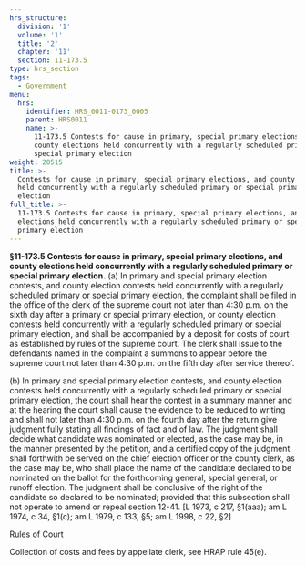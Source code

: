 ```yaml
---
hrs_structure:
  division: '1'
  volume: '1'
  title: '2'
  chapter: '11'
  section: 11-173.5
type: hrs_section
tags:
  - Government
menu:
  hrs:
    identifier: HRS_0011-0173_0005
    parent: HRS0011
    name: >-
      11-173.5 Contests for cause in primary, special primary elections, and
      county elections held concurrently with a regularly scheduled primary or
      special primary election
weight: 20515
title: >-
  Contests for cause in primary, special primary elections, and county elections
  held concurrently with a regularly scheduled primary or special primary
  election
full_title: >-
  11-173.5 Contests for cause in primary, special primary elections, and county
  elections held concurrently with a regularly scheduled primary or special
  primary election
---
```

**§11-173.5 Contests for cause in primary, special primary elections, and county elections held concurrently with a regularly scheduled primary or special primary election.** (a) In primary and special primary election contests, and county election contests held concurrently with a regularly scheduled primary or special primary election, the complaint shall be filed in the office of the clerk of the supreme court not later than 4:30 p.m. on the sixth day after a primary or special primary election, or county election contests held concurrently with a regularly scheduled primary or special primary election, and shall be accompanied by a deposit for costs of court as established by rules of the supreme court. The clerk shall issue to the defendants named in the complaint a summons to appear before the supreme court not later than 4:30 p.m. on the fifth day after service thereof.

(b) In primary and special primary election contests, and county election contests held concurrently with a regularly scheduled primary or special primary election, the court shall hear the contest in a summary manner and at the hearing the court shall cause the evidence to be reduced to writing and shall not later than 4:30 p.m. on the fourth day after the return give judgment fully stating all findings of fact and of law. The judgment shall decide what candidate was nominated or elected, as the case may be, in the manner presented by the petition, and a certified copy of the judgment shall forthwith be served on the chief election officer or the county clerk, as the case may be, who shall place the name of the candidate declared to be nominated on the ballot for the forthcoming general, special general, or runoff election. The judgment shall be conclusive of the right of the candidate so declared to be nominated; provided that this subsection shall not operate to amend or repeal section 12-41\. [L 1973, c 217, §1(aaa); am L 1974, c 34, §1(c); am L 1979, c 133, §5; am L 1998, c 22, §2]

Rules of Court

Collection of costs and fees by appellate clerk, see HRAP rule 45(e).